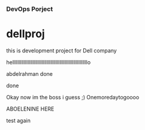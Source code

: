 ### DevOps Porject 
# dellproj
this is development project for Dell company  

helllllllllllllllllllllllllllllllllllllllllllllllllllllllllllo

abdelrahman done



done



Okay now im the boss i guess ;)
Onemoredaytogoooo

ABOELENINE HERE


test again

